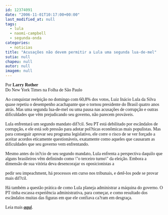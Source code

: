 ```yaml
---
id: 12374091
date: "2006-11-01T10:17:00+00:00"
last_modified_at: null
tags:
  - lula
  - naomi-campbell
  - segunda-onda
categories:
  - noticias
title: "Acusações não devem permitir a Lula uma segunda lua-de-mel"
sutia: null
chapeu: null
autor: null
imagem: null
---
```

<p><P><FONT face=Verdana>Por <STRONG>Larry Rother<BR></STRONG>Do New York Times na Folha de São Paulo</FONT></P></p>
<p><P><FONT face=Verdana>Ao conquistar reeleição no domingo com 60,8% dos votos, Luiz Inácio Lula da Silva quase repetiu o desempenho acachapante que o tornou presidente do Brasil quatro anos atrás. Mas uma segunda lua-de-mel ou uma pausa nas acusações de corrupção e outras dificuldades que vêm prejudicando seu governo, não parecem prováveis.</FONT></P></p>
<p><P><FONT face=Verdana>Lula enfrentará um segundo mandato dif?cil. Seu PT está debilitado por escândalos de corrupção, e ele está sob pressão para adotar pol?ticas econômicas mais populistas. Mas para conseguir aprovar seu programa legislativo, ele corre o risco de se ver forçado a aceitar acordos eticamente questionáveis, exatamente como aqueles que causaram as dificuldades que seu governo vem enfrentando.</FONT></P></p>
<p><P><FONT face=Verdana>Mesmo antes do in?cio de seu segundo mandato, Lula enfrenta a perspectiva daquilo que alguns brasileiros vêm definindo como \"o terceiro turno\" da eleição. Embora a dimensão de sua vitória deva desencorajar os oposicionistas a</p>
<p> pedir seu impeachment, há processos em curso nos tribunais, e detê-los pode se provar mais dif?cil.</FONT></P></p>
<p><P><FONT face=Verdana>Há também a questão prática de como Lula planeja administrar a máquina do governo. O PT tinha escassa experiência administrativa, para começar, e como resultado dos escândalos muitas das figuras em que ele confiava ca?ram em desgraça.</FONT></P></p>
<p><P><FONT face=Verdana>Leia mais <STRONG><EM><A href=\"https://www1.folha.uol.com.br/fsp/brasil/fc0111200616.htm\" target=_blank>aqui</A></EM></STRONG>.</FONT></P> </p>
